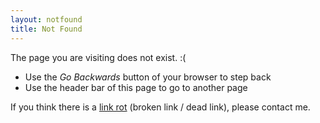```yaml
---
layout: notfound
title: Not Found
---
```


The page you are visiting does not exist. :\(

- Use the _Go Backwards_ button of your browser to step back
- Use the header bar of this page to go to another page

If you think there is a [link rot][link-rot] (broken link / dead link), please contact me.

[link-rot]: https://en.wikipedia.org/wiki/Link_rot
